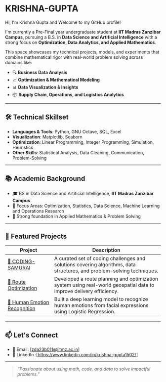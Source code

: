 # KRISHNA-GUPTA

Hi, I'm Krishna Gupta and Welcome to my GitHub profile! 

I'm currently a Pre-Final year undergraduate student at **IIT Madras  Zanzibar Campus**, pursuing a B.S. in **Data Science and Artificial Intelligence** with a strong focus on **Optimization, Data Analytics, and Applied Mathematics**.

This space showcases my technical projects, models, and experiments that combine mathematical rigor with real-world problem solving across domains like:

- 🔍 **Business Data Analysis**
- 📈 **Optimization & Mathematical Modeling**
- 📊 **Data Visualization & Insights**
- 📦 **Supply Chain, Operations, and Logistics Analytics**

---
## 🛠️ Technical Skillset

- **Languages & Tools**: Python, GNU Octave, SQL, Excel  
- **Visualization**: Matplotlib, Seaborn  
- **Optimization**: Linear Programming, Integer Programming, Simulation, Heuristics  
- **Other Skills**: Statistical Analysis, Data Cleaning, Communication, Problem-Solving  

---

## 📚 Academic Background

- 🎓 BS in Data Science and Artificial Intelligence, **IIT Madras Zanzibar Campus**
- 📌 Focus Areas: Optimization, Statistics, Data Science, Machine Learning and Operations Research
- 🧠 Strong foundation in Applied Mathematics & Problem Solving

---
## 📂 Featured Projects

| Project | Description |
|--------|-------------|
| [🔗 CODING-SAMURAI](https://github.com/kgupta1502/CODING-SAMURAI) | A curated set of coding challenges and solutions covering algorithms, data structures, and problem-solving techniques. |
| [🔗 Route Optimization](https://github.com/kgupta1502/Route-Optimization-) | Developed a route planning and optimization system using real-world geospatial data to improve delivery efficiency. |
| [🔗 Human Emotion Recognition](https://github.com/kgupta1502/Human_Emotion) | Built a deep learning model to recognize human emotions from facial expressions using Logistic Regression. |

---

## 📫 Let's Connect

- 📧 Email: [zda23b011@iitmz.ac.in]
- 🔗 LinkedIn :[https://www.linkedin.com/in/krishna-gupta1502/]
  
---

> *“Passionate about using math, code, and data to solve impactful problems.”*
